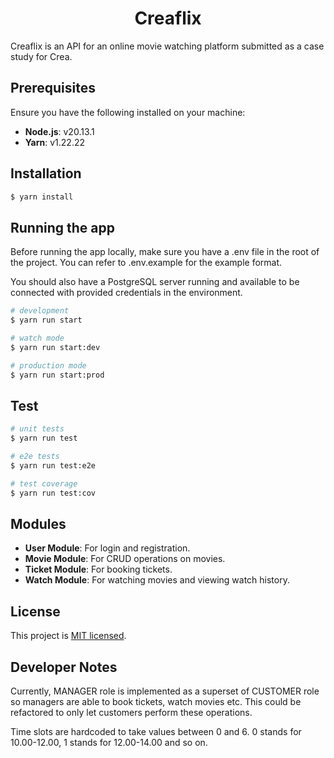 <p align="center"><h1 align="center">Creaflix</h1>
<p>Creaflix is an API for an online movie watching platform submitted as a case study for Crea.</p>
<p align="center">
</p>

## Prerequisites

Ensure you have the following installed on your machine:

- **Node.js**: v20.13.1
- **Yarn**: v1.22.22

## Installation

```bash
$ yarn install
```

## Running the app

Before running the app locally, make sure you have a .env file in the root of the project.
You can refer to .env.example for the example format.

You should also have a PostgreSQL server running and available to be connected with
provided credentials in the environment.

```bash
# development
$ yarn run start

# watch mode
$ yarn run start:dev

# production mode
$ yarn run start:prod
```

## Test

```bash
# unit tests
$ yarn run test

# e2e tests
$ yarn run test:e2e

# test coverage
$ yarn run test:cov
```

## Modules

- **User Module**: For login and registration.
- **Movie Module**: For CRUD operations on movies.
- **Ticket Module**: For booking tickets.
- **Watch Module**: For watching movies and viewing watch history.

## License

This project is [MIT licensed](LICENSE).

## Developer Notes

Currently, MANAGER role is implemented as a superset of CUSTOMER role so
managers are able to book tickets, watch movies etc. This could be refactored
to only let customers perform these operations.

Time slots are hardcoded to take values between 0 and 6. 0 stands for 10.00-12.00, 1 stands for 12.00-14.00 and so on.
